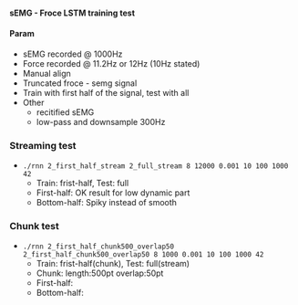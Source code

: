 #### sEMG - Froce LSTM training test


#### Param
* sEMG recorded @ 1000Hz
* Force recorded @ 11.2Hz or 12Hz (10Hz stated)
* Manual align
* Truncated froce - semg signal
* Train with first half of the signal, test with all
* Other
  * recitified sEMG
  * low-pass and downsample 300Hz

### Streaming test
* `./rnn 2_first_half_stream 2_full_stream 8 12000 0.001 10 100 1000 42`
  * Train: frist-half, Test: full
  * First-half: OK result for low dynamic part
  * Bottom-half: Spiky instead of smooth


### Chunk test
* `./rnn 2_first_half_chunk500_overlap50 2_first_half_chunk500_overlap50 8 1000 0.001 10 100 1000 42`
  * Train: frist-half(chunk), Test: full(stream)
  * Chunk: length:500pt overlap:50pt
  * First-half: 
  * Bottom-half: 